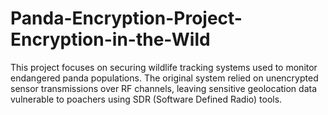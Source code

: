 # Panda-Encryption-Project-Encryption-in-the-Wild
This project focuses on securing wildlife tracking systems used to monitor endangered panda populations. The original system relied on unencrypted sensor transmissions over RF channels, leaving sensitive geolocation data vulnerable to poachers using SDR (Software Defined Radio) tools.
